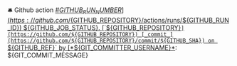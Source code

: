 🛎 Github action [#${GITHUB_RUN_NUMBER}](https://github.com/${GITHUB_REPOSITORY}/actions/runs/${GITHUB_RUN_ID}) ${GITHUB_JOB_STATUS}.
[`${GITHUB_REPOSITORY}`](https://github.com/${GITHUB_REPOSITORY}) [_commit_](https://github.com/${GITHUB_REPOSITORY}/commit/${GITHUB_SHA}) on `${GITHUB_REF}` by [*${GIT_COMMITTER_USERNAME}*](https://github.com/${GIT_COMMITTER_USERNAME}):
${GIT_COMMIT_MESSAGE}